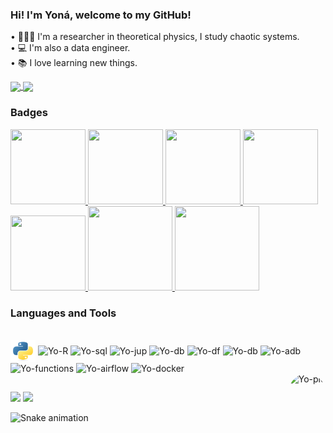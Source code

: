 ### Hi! I'm Yoná, welcome to my GitHub! 

• 👩🏻‍🔬 I'm a researcher in theoretical physics, I study chaotic systems. <br />
• 💻 I'm also a data engineer. <br />
• 📚 I love learning new things.  <br />



<div align="left">
  <a href="https://github.com/yonahirakawa">
      <img height="180em" align="center" src="https://github-readme-stats.vercel.app/api?username=yonahirakawa&show_icons=true&theme=radical" />
     <img height="170em" align="center" src="https://github-readme-stats.anuraghazra1.vercel.app/api/top-langs/?username=yonahirakawa&layout=compact&theme=radical" />
  </a>
</div>


### Badges


<div aling="center">
  <a href="https://www.credly.com/badges/f2d48e0c-869d-466a-a93a-61ee96a3ecb8/public_url">
    <img src="https://images.credly.com/size/110x110/images/be8fcaeb-c769-4858-b567-ffaaa73ce8cf/image.png" height="120" width="120">
  </a>
  <a href="https://www.credly.com/badges/073b0025-acda-42e3-abaf-fdbf4145ccb8/public_url">
    <img src="https://images.credly.com/size/110x110/images/70eb1e3f-d4de-4377-a062-b20fb29594ea/azure-data-fundamentals-600x600.png" height="120" width="120">
  </a>
  <a href="https://www.credly.com/badges/53f82b80-64ff-4ccb-881b-6338a475c1ea/public_url">
    <img src="https://images.credly.com/size/110x110/images/4136ced8-75d5-4afb-8677-40b6236e2672/azure-ai-fundamentals-600x600.png" height="120" width="120">
  </a> 
  <a href="https://www.credly.com/badges/53f82b80-64ff-4ccb-881b-6338a475c1ea/public_url">
    <img src="https://images.credly.com/size/340x340/images/2a6251f2-737b-4bf6-9190-d77570cc76fc/CERT-Fundamentals-Power-Platform.png" height="120" width="120">
  </a>
  <a href="https://www.credly.com/badges/53f82b80-64ff-4ccb-881b-6338a475c1ea/public_url">
    <img src="https://images.credly.com/size/340x340/images/61f56aa4-16fd-403c-90bc-1d90dba1fa99/image.png" height="120" width="120">
  </a>
  <a href="https://credentials.databricks.com/8019f663-a966-41f4-bfd2-e3325e073015">
    <img src="https://api.accredible.com/v1/frontend/credential_website_embed_image/badge/61647945" height="135" width="135">
  </a>
  <a href="https://credentials.databricks.com/2846357a-4d58-4988-9424-77bec1559130">
    <img src="https://api.accredible.com/v1/frontend/credential_website_embed_image/badge/64968465" height="135" width="135" margin-top="100px">
  </a>
</div>
  
 ### Languages and Tools

<div style="display: inline_block"><br>
  <img align="center" alt="Yo-Python" height="35" width="40" src="https://raw.githubusercontent.com/devicons/devicon/master/icons/python/python-original.svg">
  <img align="center" alt="Yo-R" height="35" width="40" src="https://cdn.jsdelivr.net/gh/devicons/devicon/icons/r/r-original.svg">
  <img align="center" alt="Yo-sql" height="40" width="40" src="https://img.icons8.com/color/344/mysql-logo.png" />
  <img align="center" alt="Yo-jup" height="40" width="40" src="https://cdn.jsdelivr.net/gh/devicons/devicon/icons/jupyter/jupyter-original-wordmark.svg" />
  <img align="center" alt="Yo-db" height="40" width="40" src="https://img.icons8.com/fluency/344/azure-1.png" /> 
  <img align="center" alt="Yo-df" height="30" width="40" src="http://code.benco.io/icon-collection/azure-icons/Data-Factory.svg" />
  <img align="center" alt="Yo-db" height="32" width="40" src="http://code.benco.io/icon-collection/azure-icons/SQL-Database.svg" /> 
  <img align="center" alt="Yo-adb" height="30" width="30" src="https://external-content.duckduckgo.com/iu/?u=https%3A%2F%2Fwww.brighttalk.com%2Fwp-content%2Fuploads%2F2019%2F07%2FDatabricks-logo-1-300x300.png&f=1&nofb=1&ipt=41430d010aa4e7fb79004158d25be11a30704ff6bc4f05848e9996bb1a81f585&ipo=images" /> 
  <img align="center" alt="Yo-functions" height="30" width="30" src="https://external-content.duckduckgo.com/iu/?u=https%3A%2F%2Fraw.githubusercontent.com%2FAzure%2Fazure-functions-cli%2Fmaster%2Fsrc%2FAzure.Functions.Cli%2Fnpm%2Fassets%2Fazure-functions-logo-color-raster.png&f=1&nofb=1&ipt=7d8c76b6052c56f7c01c564f0d5d680aabe2e2560fa46740fa69d1a58c7a313d&ipo=images" />
  <img align="center" alt="Yo-airflow" height="30" width="30" src="https://external-content.duckduckgo.com/iu/?u=http%3A%2F%2Fblog.adnansiddiqi.me%2Fwp-content%2Fuploads%2F2018%2F09%2Fairflow_logo.png&f=1&nofb=1&ipt=091d8356b0d80d45060e6c82dc2e4085847c0b407c40b3af56a13f81f7ab79ba&ipo=images"  />
  <img align="center" alt="Yo-docker" height="40" width="40" src="https://cdn.jsdelivr.net/gh/devicons/devicon/icons/docker/docker-original.svg" />
          
</div>
  
  <div align="right">
   <img align="right" alt="Yo-pic" height="150" style="border-radius:50px;" src="https://cdn.discordapp.com/attachments/905616949684346942/905623492148473876/picasion.com_43481b1c2888362df6bf771af63579a9.gif">
  </div>
  
  
  ## 

  
<div> 
  <a href = "mailto:hirakawayona@gmail.com"><img src="https://img.shields.io/badge/-Gmail-%23333?style=for-the-badge&logo=gmail&logoColor=white" target="_blank"></a>
  <a href="https://www.linkedin.com/in/yona-hirakawa" target="_blank"><img src="https://img.shields.io/badge/-LinkedIn-%230077B5?style=for-the-badge&logo=linkedin&logoColor=white" target="_blank"></a> 
  
   ![Snake animation](https://github.com/yonahirakawa/yonahirakawa/blob/output/github-contribution-grid-snake.svg)
 
</div>
